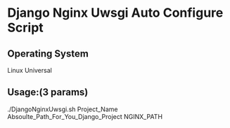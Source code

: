 # Django Nginx Uwsgi Auto Configure Script

## Operating System
Linux Universal

## Usage:(3 params)
./DjangoNginxUwsgi.sh Project_Name Absoulte_Path_For_You_Django_Project NGINX_PATH


